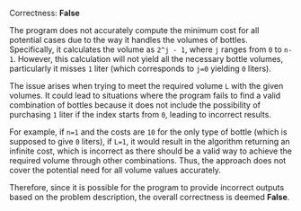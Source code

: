 Correctness: **False**

The program does not accurately compute the minimum cost for all potential cases due to the way it handles the volumes of bottles. Specifically, it calculates the volume as `2^j - 1`, where `j` ranges from `0` to `n-1`. However, this calculation will not yield all the necessary bottle volumes, particularly it misses `1` liter (which corresponds to `j=0` yielding `0` liters). 

The issue arises when trying to meet the required volume `L` with the given volumes. It could lead to situations where the program fails to find a valid combination of bottles because it does not include the possibility of purchasing `1` liter if the index starts from `0`, leading to incorrect results.

For example, if `n=1` and the costs are `10` for the only type of bottle (which is supposed to give `0` liters), if `L=1`, it would result in the algorithm returning an infinite cost, which is incorrect as there should be a valid way to achieve the required volume through other combinations. Thus, the approach does not cover the potential need for all volume values accurately.

Therefore, since it is possible for the program to provide incorrect outputs based on the problem description, the overall correctness is deemed **False**.